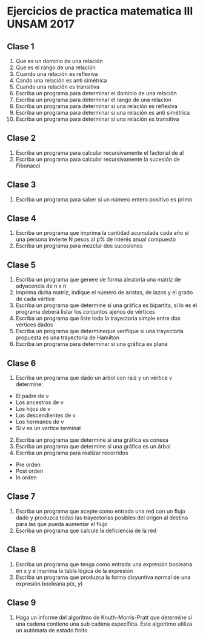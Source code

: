 # Ejercicios de practica matematica III UNSAM 2017

## Clase 1
1. Que es un dominio de una relación
2. Que es el rango de una relación
3. Cuando una relación es reflexiva
4. Cando una relación es anti simétrica
5. Cuando una relación es transitiva
6. Escriba un programa para determinar el dominio de una relación
7. Escriba un programa para determinar el rango de una relación
8. Escriba un programa para determinar si una relación es reflexiva
9. Escriba un programa para determinar si una relación es anti simétrica
10. Escriba un programa para determinar si una relación es transitiva

## Clase 2
1. Escriba un programa para calcular recursivamente el factorial de a!
2. Escriba un programa para calcular recursivamente la sucesión de Fibonacci

## Clase 3
1. Escriba un programa para saber si un número entero positivo es primo

## Clase 4
1. Escriba un programa que imprima la cantidad acumulada cada año si una persona invierte N pesos al p% de interés anual compuesto
2. Escriba un programa para mezclar dos sucesiones

## Clase 5
1. Escriba un programa que genere de forma aleatoria una matriz de adyacencia de n x n
2. Imprima dicha matriz, indique el número de aristas, de lazos y el grado de cada vértice
3. Escriba un programa que determine si una gráfica es bipartita, si lo es el programa deberá listar los conjuntos ajenos de vértices
4. Escriba un programa que liste toda la trayectoria simple entre dos vértices dados
5. Escriba un programa que determineque verifique si una trayectoria propuesta es una trayectoria de Hamilton
6. Escriba un programa para determinar si una gráfica es plana

## Clase 6
1. Escriba un programa que dado un árbol con raíz y un vértice v determine:
  * El padre de v
  * Los ancestros de v
  * Los hijos de v
  * Los descendientes de v
  * Los hermanos de v
  * Si v es un vertice terminal
2. Escriba un programa que determine si una gráfica es conexa
3. Escriba un programa que determine si una gráfica es un árbol
4. Escriba un programa para realizar recorridos
  * Pre orden
  * Post orden
  * In orden

## Clase 7
1. Escriba un programa que acepte como entrada una red con un flujo dado y produzca todas las trayectorias posibles del origen al destino para las que pueda aumentar el flujo
2. Escriba un programa que calcule la deficiencia de la red

## Clase 8
1. Escriba un programa que tenga como entrada una expresión booleana en x y e imprima la tabla lógica de la expresión
2. Escriba un programa que produzca la forma disyuntiva normal de una expresión booleana p(x, y)

## Clase 9
1. Haga un informe del algoritmo de Knuth-Morris-Pratt que determine si una cadena contiene una sub cadena específica. Este algoritmo utiliza un autómata de estado finito
